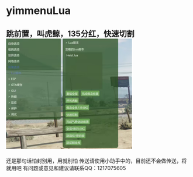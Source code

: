 # yimmenuLua
跳前置，叫虎鲸，135分红，快速切割
![Heist](heist.png)
---------------------
还是那句话怕封别用，用就别怕
传送请使用小助手中的，目前还不会做传送，将就用吧
有问题或意见和建议请联系QQ：1217075605